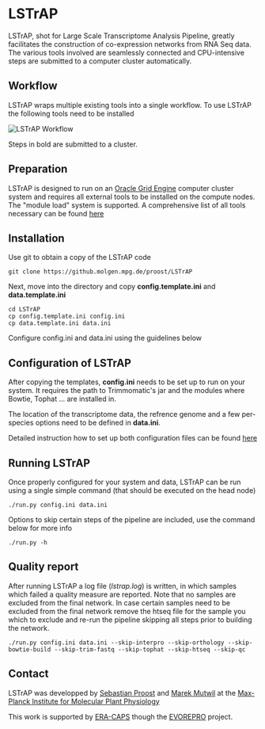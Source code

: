 # LSTrAP
LSTrAP, shot for Large Scale Transcriptome Analysis Pipeline, greatly facilitates the construction of co-expression networks from
RNA Seq data. The various tools involved are seamlessly connected and  CPU-intensive steps are submitted to a computer cluster 
automatically. 

## Workflow
LSTrAP wraps multiple existing tools into a single workflow. To use LSTrAP the following tools need to be installed

![LSTrAP Workflow](docs/images/LSTrAP_workflow.png "Steps automated by LSTrAP")

Steps in bold are submitted to a cluster.

## Preparation
LSTrAP is designed to run on an [Oracle Grid Engine](https://www.oracle.com/sun/index.html) computer cluster system and requires 
all external tools to be installed on the compute nodes. The "module load" system is supported. A comprehensive list of all tools 
necessary can be found  [here](docs/preparation.md)

## Installation
Use git to obtain a copy of the LSTrAP code

    git clone https://github.molgen.mpg.de/proost/LSTrAP

Next, move into the directory and copy **config.template.ini** and **data.template.ini**

    cd LSTrAP
    cp config.template.ini config.ini
    cp data.template.ini data.ini

Configure config.ini and data.ini using the guidelines below

## Configuration of LSTrAP

After copying the templates, **config.ini** needs to be set up to run on your system. It requires the path to Trimmomatic's jar and the
modules where Bowtie, Tophat ... are installed in.

The location of the transcriptome data, the refrence genome and a few per-species options need to be defined in **data.ini**. 

Detailed instruction how to set up both configuration files can be found [here](docs/configuration.md)

## Running LSTrAP
Once properly configured for your system and data, LSTrAP can be run using a single simple command (that should be executed on the head node)

    ./run.py config.ini data.ini

Options to skip certain steps of the pipeline are included, use the command below for more info

    ./run.py -h

## Quality report
After running LSTrAP a log file (*lstrap.log*) is written, in which samples which failed a quality measure
are reported. Note that no samples are excluded from the final network. In case certain samples need to be excluded
from the final network remove the htseq file for the sample you which to exclude and re-run the pipeline skipping all
steps prior to building the network.

    ./run.py config.ini data.ini --skip-interpro --skip-orthology --skip-bowtie-build --skip-trim-fastq --skip-tophat --skip-htseq --skip-qc
    
## Contact

LSTrAP was developped by [Sebastian Proost](mailto:proost@mpimp-golm.mpg.de) and [Marek Mutwil](mailto:mutwil@mpimp-golm.mpg.de) at the [Max-Planck Institute for Molecular Plant Physiology](http://www.mpimp-golm.mpg.de/2168/en)

This work is supported by [ERA-CAPS](http://www.eracaps.org/) though the [EVOREPRO](http://www.evorepro.org/) project.
